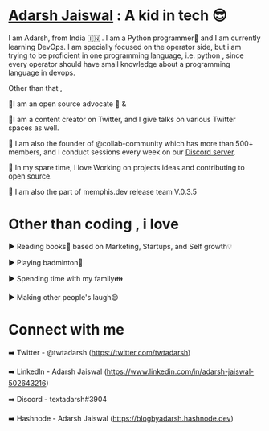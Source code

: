 # [Adarsh Jaiswal](https://github.com/Adarsh-jaiss) : A kid in tech 😎

I am Adarsh, from India 🇮🇳 . I am a Python programmer🐍 and I am currently learning DevOps. I am specially focused on the operator side, but i am trying to be proficient in one programming language, i.e. python , since every operator should have small knowledge about a programming language in devops.

Other than that ,

📌I am an open source advocate 🚩 & 

📌I am a content creator on Twitter, and I give talks on various Twitter spaces as well.

📌 I am also the founder of @collab-community which has more than 500+ members, and I conduct sessions every week on our [Discord server](https://discord.com/invite/PGadh3Vyuv).

📌 In my spare time, I love Working on projects ideas and contributing to open source.

📌 I am also the part of memphis.dev release team V.0.3.5




# Other than coding , i love 

▶️ Reading books📖 based on Marketing, Startups, and Self growth💡

▶️ Playing badminton🏸

▶️ Spending time with my family👪

▶️ Making other people's laugh😄

# Connect with me 

➡️ Twitter - @twtadarsh (https://twitter.com/twtadarsh)

➡️ Linkedln - Adarsh Jaiswal (https://www.linkedin.com/in/adarsh-jaiswal-502643216)

➡️ Discord - textadarsh#3904 

➡️ Hashnode - Adarsh Jaiswal (https://blogbyadarsh.hashnode.dev)


